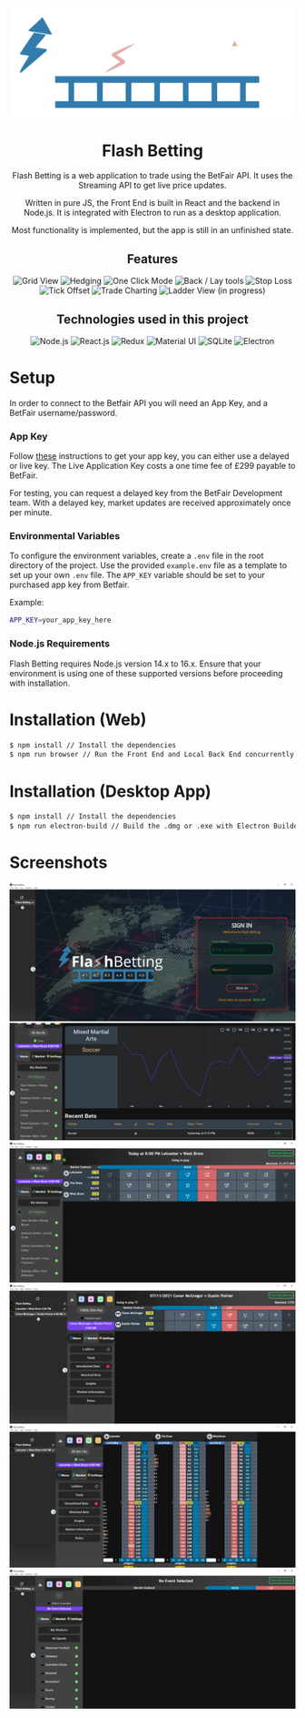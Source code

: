 <p align="center">
  <a href="#">
    <img src="public/images/logo.png" alt="Flash Betting" width="500">
  </a>
</p>
<h1 align="center">Flash Betting</h1>
<p align="center">Flash Betting is a web application to trade using the BetFair API. It uses the Streaming API to get live price updates.</p>
<p align="center">Written in pure JS, the Front End is built in React and the backend in Node.js. It is integrated with Electron to run as a desktop application.</p>
<p align="center">Most functionality is implemented, but the app is still in an unfinished state.</p>
<h2 align="center">Features</h2>
<p align="center">
  <img src="https://img.shields.io/badge/Grid%20View-&#x2714;-brightgreen" alt="Grid View">
  <img src="https://img.shields.io/badge/Hedging-&#x2714;-brightgreen" alt="Hedging">
  <img src="https://img.shields.io/badge/One%20Click%20Mode%20in%20Grid-&#x2714;-brightgreen" alt="One Click Mode">
  <img src="https://img.shields.io/badge/Back%20/%20Lay%20tools-&#x2714;-brightgreen" alt="Back / Lay tools">
  <img src="https://img.shields.io/badge/Stop%20Loss-&#x2714;-brightgreen" alt="Stop Loss">
  <img src="https://img.shields.io/badge/Tick%20Offset-&#x2714;-brightgreen" alt="Tick Offset">
  <img src="https://img.shields.io/badge/Charting%20your%20recent%20trade%20history-&#x2714;-brightgreen" alt="Trade Charting">
  <img src="https://img.shields.io/badge/Ladder%20View-&#x231B;-yellow" alt="Ladder View (in progress)">
</p>
<h2 align="center">Technologies used in this project</h2>
<p align="center">
  <img src="https://cdn.jsdelivr.net/gh/devicons/devicon/icons/nodejs/nodejs-original.svg" alt="Node.js" width="64" height="64">
  <img src="https://cdn.jsdelivr.net/gh/devicons/devicon/icons/react/react-original.svg" alt="React.js" width="64" height="64">
  <img src="https://cdn.jsdelivr.net/gh/devicons/devicon/icons/redux/redux-original.svg" alt="Redux" width="64" height="64">
  <img src="https://cdn.jsdelivr.net/gh/devicons/devicon/icons/materialui/materialui-original.svg" alt="Material UI" width="64" height="64">
  <img src="https://cdn.jsdelivr.net/gh/devicons/devicon/icons/sqlite/sqlite-original.svg" alt="SQLite" width="64" height="64">
  <img src="https://cdn.jsdelivr.net/gh/devicons/devicon/icons/electron/electron-original.svg" alt="Electron" width="64" height="64">
</p>

# Setup

In order to connect to the Betfair API you will need an App Key, and a BetFair username/password.

### App Key
Follow <a href="https://betfair-developer-docs.atlassian.net/wiki/spaces/1smk3cen4v3lu3yomq5qye0ni/pages/2687105/Application+Keys" target="_blank">these</a> instructions to get your app key, you can either use a delayed or live key.
The Live Application Key costs a one time fee of £299 payable to BetFair.

For testing, you can request a delayed key from the BetFair Development team. With a delayed key, market updates are received approximately once per minute.

### Environmental Variables
To configure the environment variables, create a ```.env``` file in the root directory of the project. Use the provided ```example.env``` file as a template to set up your own ```.env``` file. The ```APP_KEY``` variable should be set to your purchased app key from Betfair.

Example:
```bash
APP_KEY=your_app_key_here
```

### Node.js Requirements

Flash Betting requires Node.js version 14.x to 16.x. Ensure that your environment is using one of these supported versions before proceeding with installation.

# Installation (Web)

```bash
$ npm install // Install the dependencies
$ npm run browser // Run the Front End and Local Back End concurrently
```

# Installation (Desktop App)

```bash
$ npm install // Install the dependencies
$ npm run electron-build // Build the .dmg or .exe with Electron Builder
```

# Screenshots

![Login](https://github.com/focus1691/flash-betting/blob/master/screenshots/login_page.png)
![View 1](https://github.com/focus1691/flash-betting/blob/master/screenshots/chart.png)
![Chart](https://github.com/focus1691/flash-betting/blob/master/screenshots/collapsed_view.png)
![Grid](https://github.com/focus1691/flash-betting/blob/master/screenshots/grid_view.png)
![Ladder](https://github.com/focus1691/flash-betting/blob/master/screenshots/ladder_view.png)
![Market](https://github.com/focus1691/flash-betting/blob/master/screenshots/market_list.png)
